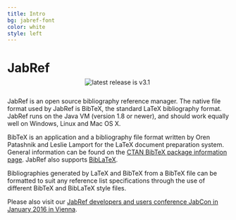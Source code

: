 ```yaml
---
title: Intro
bg: jabref-font
color: white
style: left
---
```


# JabRef
  <div style="position: relative; top: -12px; display: table; margin: 0px auto;">
    <a href="https://github.com/JabRef/jabref/releases" style="text-decoration: none;">
      <img src="https://img.shields.io/github/release/JabRef/jabref.svg" alt="latest release is v3.1">
    </a>
    <a href="https://github.com/JabRef/jabref/blob/master/CHANGELOG.md#unreleased" style="text-decoration: none;">
      <img src="https://img.shields.io/github/commits-since/JabRef/jabref/v3.1.svg" alt="">
    </a>
  </div>

JabRef is an open source bibliography reference manager.
The native file format used by JabRef is BibTeX, the standard LaTeX bibliography format.
JabRef runs on the Java VM (version 1.8 or newer), and should work equally well on Windows, Linux and Mac OS X.

BibTeX is an application and a bibliography file format written by Oren Patashnik and Leslie Lamport for the LaTeX document preparation system.
General information can be found on the [CTAN BibTeX package information page](https://www.ctan.org/pkg/bibtex).
JabRef also supports [BibLaTeX](https://www.ctan.org/pkg/biblatex).

Bibliographies generated by LaTeX and BibTeX from a BibTeX file can be formatted to suit any reference list specifications through the use of different BibTeX and BibLaTeX style files.

Please also visit our [JabRef developers and users conference JabCon in January 2016 in Vienna](http://jabcon.jabref.org/).
